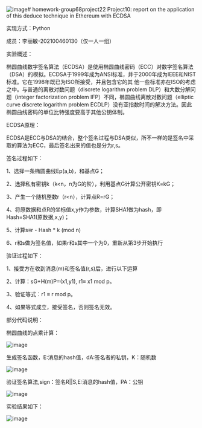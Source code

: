 ![image](https://github.com/llmgroup68/homework-group68project10/assets/138642474/b53b4633-4fda-4861-a718-dda946ddfe39)# homework-group68project22
Project10: report on the application of this deduce technique in Ethereum with ECDSA

实现方式：Python

成员：李丽敏-202100460130（仅一人一组）

实验概述：

椭圆曲线数字签名算法（ECDSA）是使用椭圆曲线密码（ECC）对数字签名算法（DSA）的模拟。ECDSA于1999年成为ANSI标准，并于2000年成为IEEE和NIST标准。它在1998年既已为ISO所接受，并且包含它的其
他一些标准亦在ISO的考虑之中。与普通的离散对数问题（discrete logarithm problem DLP）和大数分解问题（integer factorization problem IFP）不同，椭圆曲线离散对数问题（elliptic curve 
discrete logarithm problem ECDLP）没有亚指数时间的解决方法。因此椭圆曲线密码的单位比特强度要高于其他公钥体制。


ECDSA原理：


ECDSA是ECC与DSA的结合，整个签名过程与DSA类似，所不一样的是签名中采取的算法为ECC，最后签名出来的值也是分为r,s。


签名过程如下：


1、选择一条椭圆曲线Ep(a,b)，和基点G；


2、选择私有密钥k（k<n，n为G的阶），利用基点G计算公开密钥K=kG；


3、产生一个随机整数r（r<n），计算点R=rG；


4、将原数据和点R的坐标值x,y作为参数，计算SHA1做为hash，即Hash=SHA1(原数据,x,y)；


5、计算s≡r - Hash * k (mod n)


6、r和s做为签名值，如果r和s其中一个为0，重新从第3步开始执行

验证过程如下：

1、接受方在收到消息(m)和签名值(r,s)后，进行以下运算

2、计算：sG+H(m)P=(x1,y1), r1≡ x1 mod p。

3、验证等式：r1 ≡ r mod p。

4、如果等式成立，接受签名，否则签名无效。


部分代码说明：


椭圆曲线的点乘计算：


![image](https://github.com/llmgroup68/homework-group68project10/assets/138642474/22c389f7-0ff1-4609-837b-604aa8c77a54)


生成签名函数，E:消息的hash值，dA:签名者的私钥，K：随机数


![image](https://github.com/llmgroup68/homework-group68project10/assets/138642474/ec8316dc-08ae-4bec-a7b4-447f179160f3)


验证签名算法,sign：签名R||S,E:消息的hash值，PA：公钥


![image](https://github.com/llmgroup68/homework-group68project10/assets/138642474/146feab3-8a80-48d8-915a-3047a728a966)


实验结果如下：

![image](https://github.com/llmgroup68/homework-group68project10/assets/138642474/a5ad071c-071f-49c5-96a9-94b549f472c6)


